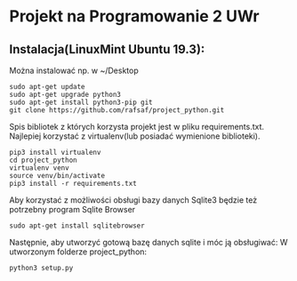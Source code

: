 # Projekt na Programowanie 2 UWr

## Instalacja(LinuxMint Ubuntu 19.3):

Można instalować np. w ~/Desktop

```linux
sudo apt-get update
sudo apt-get upgrade python3
sudo apt-get install python3-pip git
git clone https://github.com/rafsaf/project_python.git

```
Spis bibliotek z których korzysta projekt jest w pliku requirements.txt.
Najlepiej korzystać z virtualenv(lub posiadać wymienione biblioteki).

```linux
pip3 install virtualenv
cd project_python
virtualenv venv
source venv/bin/activate
pip3 install -r requirements.txt
```
Aby korzystać z możliwości obsługi bazy danych Sqlite3 będzie też potrzebny program Sqlite Browser

```linux
sudo apt-get install sqlitebrowser
```

Następnie, aby utworzyć gotową bazę danych sqlite i móc ją obsługiwać:
W utworzonym folderze project_python:

```linux
python3 setup.py
```
